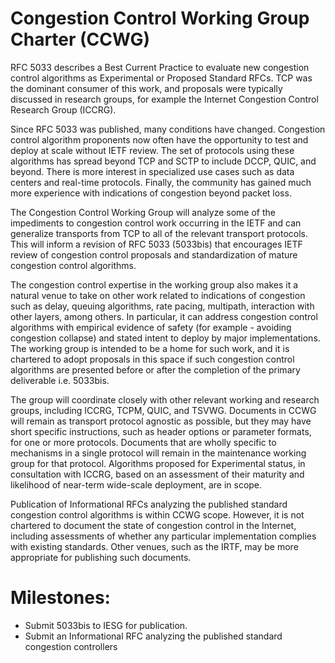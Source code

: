 # Congestion Control Working Group Charter (CCWG)

RFC 5033 describes a Best Current Practice to evaluate new congestion control algorithms as Experimental or Proposed Standard RFCs. TCP was the dominant consumer of this work, and proposals were typically discussed in research groups, for example the Internet Congestion Control Research Group (ICCRG).

Since RFC 5033 was published, many conditions have changed. Congestion control algorithm proponents now often have the opportunity to test and deploy at scale without IETF review. The set of protocols using these algorithms has spread beyond TCP and SCTP to include DCCP, QUIC, and beyond. There is more interest in specialized use cases such as data centers and real-time protocols. Finally, the community has gained much more experience with indications of congestion beyond packet loss.

The Congestion Control Working Group will analyze some of the impediments to congestion control work occurring in the IETF and can generalize transports from TCP to all of the relevant transport protocols. This will inform a revision of RFC 5033 (5033bis) that encourages IETF review of congestion control proposals and standardization of mature congestion control algorithms. 

The congestion control expertise in the working group also makes it a natural venue to take on other work related to indications of congestion such as delay, queuing algorithms, rate pacing, multipath, interaction with other layers, among others. In particular, it can address congestion control algorithms with empirical evidence of safety (for example - avoiding congestion collapse) and stated intent to deploy by major implementations. The working group is intended to be a home for such work, and it is chartered to adopt proposals in this space if such congestion control algorithms are presented before or after the completion of the primary deliverable i.e. 5033bis.

The group will coordinate closely with other relevant working and research groups, including ICCRG, TCPM, QUIC, and TSVWG. Documents in CCWG will remain as transport protocol agnostic as possible, but they may have short specific instructions, such as header options or parameter formats, for one or more protocols. Documents that are wholly specific to mechanisms in a single protocol will remain in the maintenance working group for that protocol. Algorithms proposed for Experimental status, in consultation with ICCRG, based on an assessment of their maturity and likelihood of near-term wide-scale deployment, are in scope.

Publication of Informational RFCs analyzing the published standard congestion control algorithms is within CCWG scope. However, it is not chartered to document the state of congestion control in the Internet, including assessments of whether any particular implementation complies with existing standards. Other venues, such as the IRTF, may be more appropriate for publishing such documents.

# Milestones:
   - Submit 5033bis to IESG for publication.
   - Submit an Informational RFC analyzing the published standard congestion controllers
